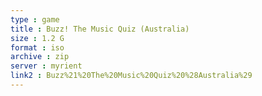 ```yaml
---
type : game
title : Buzz! The Music Quiz (Australia)
size : 1.2 G
format : iso
archive : zip
server : myrient
link2 : Buzz%21%20The%20Music%20Quiz%20%28Australia%29
---
```


